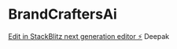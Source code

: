 # BrandCraftersAi

[Edit in StackBlitz next generation editor ⚡️](https://stackblitz.com/~/github.com/DeepakKumarSingh27/BrandCraftersAi) Deepak    